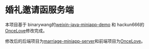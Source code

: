 # 婚礼邀请函服务端
本项目基于
binarywang的[weixin-java-miniapp-demo](https://github.com/binarywang/weixin-java-miniapp-demo) 和 hackun666的[OnceLove](https://github.com/hackun666/OnceLove)修改完成。

修改后的后端项目为[marriage-miniapp-server](https://github.com/Jiezhi/marriage-miniapp-server)和前端项目为[OnceLove](https://github.com/Jiezhi/OnceLove)。
